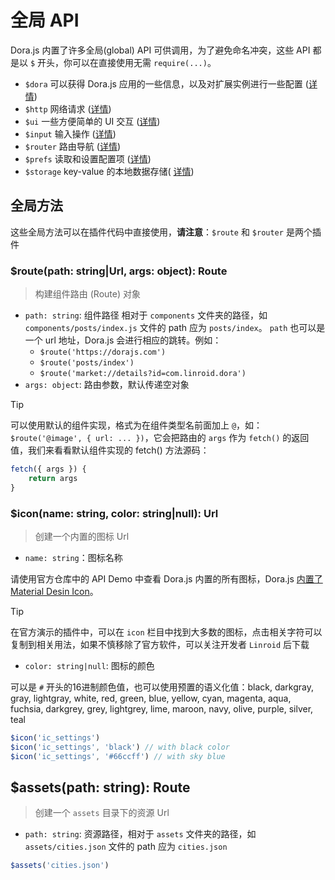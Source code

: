 # 全局 API

Dora.js 内置了许多全局(global) API 可供调用，为了避免命名冲突，这些 API 都是以 `$` 开头，你可以在直接使用无需 `require(...)`。

 - `$dora` 可以获得 Dora.js 应用的一些信息，以及对扩展实例进行一些配置 ([详情](api/dora))
 - `$http` 网络请求 ([详情](api/http))
 - `$ui` 一些方便简单的 UI 交互 ([详情](api/ui))
 - `$input` 输入操作 ([详情](api/input))
 - `$router` 路由导航 ([详情](api/router))
 - `$prefs` 读取和设置配置项 ([详情](api/prefs))
 - `$storage` key-value 的本地数据存储( [详情](api/storage))

## 全局方法

这些全局方法可以在插件代码中直接使用，**请注意**：`$route` 和 `$router` 是两个插件

### $route(path: string|Url, args: object): Route
> 构建组件路由 (Route) 对象

 - `path: string`: 组件路径
  相对于 `components` 文件夹的路径，如 `components/posts/index.js` 文件的 path 应为 `posts/index`。
  `path` 也可以是一个 url 地址，Dora.js 会进行相应的跳转。例如：
    - `$route('https://dorajs.com')`
    - `$route('posts/index')`
    - `$route('market://details?id=com.linroid.dora')`
 - `args: object`: 路由参数，默认传递空对象

> [!TIP]
> 可以使用默认的组件实现，格式为在组件类型名前面加上 `@`，如：`$route('@image', { url: ... })`，它会把路由的 `args` 作为 `fetch()` 的返回值，我们来看看默认组件实现的 fetch() 方法源码：
>```javascript
> fetch({ args }) {
>     return args
> }
>```

### $icon(name: string, color: string|null): Url

> 创建一个内置的图标 Url

- `name: string`：图标名称

 请使用官方仓库中的 API Demo 中查看 Dora.js 内置的所有图标，Dora.js [内置了 Material Desin Icon](https://github.com/google/material-design-icons)。


> [!TIP]
> 在官方演示的插件中，可以在 `icon` 栏目中找到大多数的图标，点击相关字符可以复制到相关用法，如果不慎移除了官方软件，可以关注开发者 `Linroid` 后下载
>

- `color: string|null`: 图标的颜色

 可以是 `#` 开头的16进制颜色值，也可以使用预置的语义化值：black, darkgray, gray, lightgray, white,  red, green, blue, yellow, cyan, magenta, aqua, fuchsia, darkgrey, grey, lightgrey, lime, maroon, navy, olive, purple, silver, teal

```javascript
$icon('ic_settings')
$icon('ic_settings', 'black') // with black color
$icon('ic_settings', '#66ccff') // with sky blue
```

## $assets(path: string): Route
> 创建一个 `assets` 目录下的资源 Url

 - `path: string`: 资源路径，相对于 `assets` 文件夹的路径，如 `assets/cities.json` 文件的 path 应为 `cities.json`

```javascript
$assets('cities.json')
```